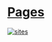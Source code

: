 # [Pages](https://github.com/Qitas/SoC) 

[![sites](http://182.61.61.133/link/resources/head.png)](http://www.qitas.cn) 

